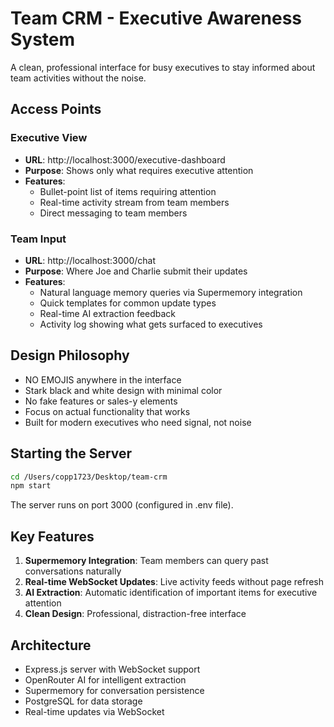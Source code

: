 # Team CRM - Executive Awareness System

A clean, professional interface for busy executives to stay informed about team activities without the noise.

## Access Points

### Executive View
- **URL**: http://localhost:3000/executive-dashboard
- **Purpose**: Shows only what requires executive attention
- **Features**:
  - Bullet-point list of items requiring attention
  - Real-time activity stream from team members
  - Direct messaging to team members

### Team Input
- **URL**: http://localhost:3000/chat
- **Purpose**: Where Joe and Charlie submit their updates
- **Features**:
  - Natural language memory queries via Supermemory integration
  - Quick templates for common update types
  - Real-time AI extraction feedback
  - Activity log showing what gets surfaced to executives

## Design Philosophy
- NO EMOJIS anywhere in the interface
- Stark black and white design with minimal color
- No fake features or sales-y elements
- Focus on actual functionality that works
- Built for modern executives who need signal, not noise

## Starting the Server
```bash
cd /Users/copp1723/Desktop/team-crm
npm start
```

The server runs on port 3000 (configured in .env file).

## Key Features
1. **Supermemory Integration**: Team members can query past conversations naturally
2. **Real-time WebSocket Updates**: Live activity feeds without page refresh
3. **AI Extraction**: Automatic identification of important items for executive attention
4. **Clean Design**: Professional, distraction-free interface

## Architecture
- Express.js server with WebSocket support
- OpenRouter AI for intelligent extraction
- Supermemory for conversation persistence
- PostgreSQL for data storage
- Real-time updates via WebSocket